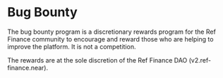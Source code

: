 # Bug Bounty

The bug bounty program is a discretionary rewards program for the Ref Finance community to encourage and reward those who are helping to improve the platform. It is not a competition.&#x20;

The rewards are at the sole discretion of the Ref Finance DAO (v2.ref-finance.near).
